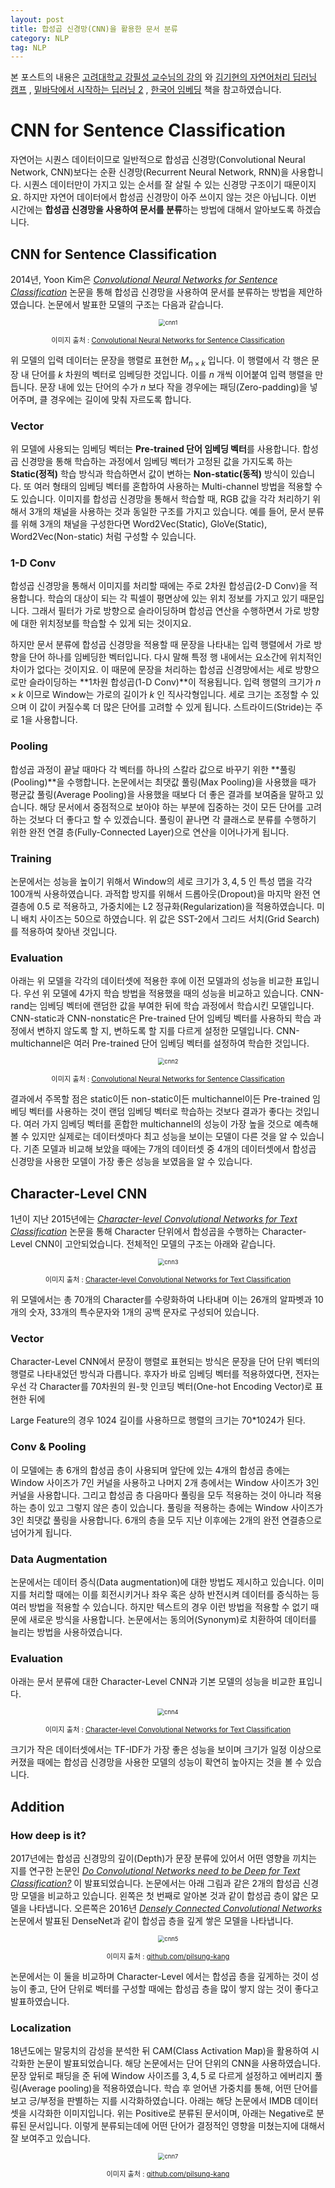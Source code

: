 ```yaml
---
layout: post
title: 합성곱 신경망(CNN)을 활용한 문서 분류
category: NLP
tag: NLP
---
```




본 포스트의 내용은 [고려대학교 강필성 교수님의 강의](https://www.youtube.com/watch?v=pXCHYq6PXto&list=PLetSlH8YjIfVzHuSXtG4jAC2zbEAErXWm) 와 [김기현의 자연어처리 딥러닝 캠프](http://www.yes24.com/Product/Goods/74802622) , [밑바닥에서 시작하는 딥러닝 2](http://www.yes24.com/Product/Goods/72173703) , [한국어 임베딩](http://m.yes24.com/goods/detail/78569687) 책을 참고하였습니다.



# CNN for Sentence Classification

자연어는 시퀀스 데이터이므로 일반적으로 합성곱 신경망(Convolutional Neural Network, CNN)보다는 순환 신경망(Recurrent Neural Network, RNN)을 사용합니다. 시퀀스 데이터만이 가지고 있는 순서를 잘 살릴 수 있는 신경망 구조이기 때문이지요. 하지만 자연어 데이터에서 합성곱 신경망이 아주 쓰이지 않는 것은 아닙니다. 이번 시간에는 **합성곱 신경망을 사용하여 문서를 분류**하는 방법에 대해서 알아보도록 하겠습니다. 

## CNN for Sentence Classification

2014년, Yoon Kim은 [*Convolutional Neural Networks for Sentence Classification*](https://arxiv.org/abs/1408.5882) 논문을 통해 합성곱 신경망을 사용하여 문서를 분류하는 방법을 제안하였습니다. 논문에서 발표한 모델의 구조는 다음과 같습니다.

<p align="center"><img src="https://user-images.githubusercontent.com/45377884/88207983-84473100-cc8b-11ea-8293-4ac74d4c3fb1.png" alt="cnn1" style="zoom:67%;" /></p>

<p align="center" style="font-size:80%">이미지 출처 : <a href="https://arxiv.org/abs/1408.5882">Convolutional Neural Networks for Sentence Classification</a></p>

위 모델의 입력 데이터는 문장을 행렬로 표현한 $M_{n \times k}$ 입니다. 이 행렬에서 각 행은 문장 내 단어를 $k$ 차원의 벡터로 임베딩한 것입니다. 이를 $n$ 개씩 이어붙여 입력 행렬을 만듭니다. 문장 내에 있는 단어의 수가 $n$ 보다 작을 경우에는 패딩(Zero-padding)을 넣어주며, 클 경우에는 길이에 맞춰 자르도록 합니다.



### Vector

위 모델에 사용되는 임베딩 벡터는 **Pre-trained 단어 임베딩 벡터**를 사용합니다. 합성곱 신경망을 통해 학습하는 과정에서 임베딩 벡터가 고정된 값을 가지도록 하는 **Static(정적)** 학습 방식과 학습하면서 값이 변하는 **Non-static(동적)** 방식이 있습니다. 또 여러 형태의 임베딩 벡터를 혼합하여 사용하는 Multi-channel 방법을 적용할 수도 있습니다. 이미지를 합성곱 신경망을 통해서 학습할 때, RGB 값을 각각 처리하기 위해서 3개의 채널을 사용하는 것과 동일한 구조를 가지고 있습니다. 예를 들어, 문서 분류를 위해 3개의 채널을 구성한다면 Word2Vec(Static), GloVe(Static), Word2Vec(Non-static) 처럼 구성할 수 있습니다.



### 1-D Conv

합성곱 신경망을 통해서 이미지를 처리할 때에는 주로 2차원 합성곱(2-D Conv)을 적용합니다. 학습의 대상이 되는 각 픽셀이 평면상에 있는 위치 정보를 가지고 있기 때문입니다. 그래서 필터가 가로 방향으로 슬라이딩하며 합성곱 연산을 수행하면서 가로 방향에 대한 위치정보를 학습할 수 있게 되는 것이지요.

하지만 문서 분류에 합성곱 신경망을 적용할 때 문장을 나타내는 입력 행렬에서 가로 방향을 단어 하나를 임베딩한 벡터입니다. 다시 말해 특정 행 내에서는 요소간에 위치적인 차이가 없다는 것이지요. 이 때문에 문장을 처리하는 합성곱 신경망에서는 세로 방향으로만 슬라이딩하는 **1차원 합성곱(1-D Conv)**이 적용됩니다. 입력 행렬의 크기가 $n \times k$ 이므로 Window는 가로의 길이가 $k$ 인 직사각형입니다. 세로 크기는 조정할 수 있으며 이 값이 커질수록 더 많은 단어를 고려할 수 있게 됩니다. 스트라이드(Stride)는 주로 1을 사용합니다.



### Pooling

합성곱 과정이 끝날 때마다 각 벡터를 하나의 스칼라 값으로 바꾸기 위한 **풀링(Pooling)**을 수행합니다. 논문에서는 최댓값 풀링(Max Pooling)을 사용했을 때가 평균값 풀링(Average Pooling)을 사용했을 때보다 더 좋은 결과를 보여줌을 말하고 있습니다. 해당 문서에서 중점적으로 보아야 하는 부분에 집중하는 것이 모든 단어를 고려하는 것보다 더 좋다고 할 수 있겠습니다. 풀링이 끝나면 각 클래스로 분류를 수행하기 위한 완전 연결 층(Fully-Connected Layer)으로 연산을 이어나가게 됩니다.



### Training

논문에서는 성능을 높이기 위해서 Window의 세로 크기가 $3,4,5$ 인 특성 맵을 각각 100개씩 사용하였습니다. 과적합 방지를 위해서 드롭아웃(Dropout)을 마지막 완전 연결층에 $0.5$ 로 적용하고, 가중치에는 L2 정규화(Regularization)을 적용하였습니다. 미니 배치 사이즈는 $50$으로 하였습니다. 위 값은 SST-2에서 그리드 서치(Grid Search)를 적용하여 찾아낸 것입니다.



### Evaluation

아래는 위 모델을 각각의 데이터셋에 적용한 후에 이전 모델과의 성능을 비교한 표입니다. 우선 위 모델에 4가지 학습 방법을 적용했을 때의 성능을 비교하고 있습니다. CNN-rand는 임베딩 벡터에 랜덤한 값을 부여한 뒤에 학습 과정에서 학습시킨 모델입니다. CNN-static과 CNN-nonstatic은 Pre-trained 단어 임베딩 벡터를 사용하되 학습 과정에서 변하지 않도록 할 지, 변하도록 할 지를 다르게 설정한 모델입니다. CNN-multichannel은 여러 Pre-trained 단어 임베딩 벡터를 설정하여 학습한 것입니다.

<p align="center"><img src="https://user-images.githubusercontent.com/45377884/88207987-8610f480-cc8b-11ea-85e1-4f3cf5b42884.png" alt="cnn2" style="zoom:67%;" /></p>

<p align="center" style="font-size:80%">이미지 출처 : <a href="https://arxiv.org/abs/1408.5882">Convolutional Neural Networks for Sentence Classification</a></p>

결과에서 주목할 점은 static이든 non-static이든 multichannel이든 Pre-trained 임베딩 벡터를 사용하는 것이 랜덤 임베딩 벡터로 학습하는 것보다 결과가 좋다는 것입니다. 여러 가지 임베딩 벡터를 혼합한 multichannel의 성능이 가장 높을 것으로 예측해볼 수 있지만 실제로는 데이터셋마다 최고 성능을 보이는 모델이 다른 것을 알 수 있습니다. 기존 모델과 비교해 보았을 때에는 7개의 데이터셋 중 4개의 데이터셋에서 합성곱 신경망을 사용한 모델이 가장 좋은 성능을 보였음을 알 수 있습니다.



## Character-Level CNN

1년이 지난 2015년에는 [*Character-level Convolutional Networks for Text Classification*](https://papers.nips.cc/paper/2015/file/250cf8b51c773f3f8dc8b4be867a9a02-Paper.pdf) 논문을 통해 Character 단위에서 합성곱을 수행하는 Character-Level CNN이 고안되었습니다. 전체적인 모델의 구조는 아래와 같습니다.



<p align="center"><img src="https://user-images.githubusercontent.com/45377884/88207958-7c878c80-cc8b-11ea-8397-0cb68e1e7fac.png" alt="cnn3" style="zoom:67%;" /></p>

<p align="center" style="font-size:80%">이미지 출처 : <a href="https://papers.nips.cc/paper/2015/file/250cf8b51c773f3f8dc8b4be867a9a02-Paper.pdf">Character-level Convolutional Networks for Text Classification</a></p>

위 모델에서는 총 70개의 Character를 수량화하여 나타내며 이는 26개의 알파벳과 10개의 숫자, 33개의 특수문자와 1개의 공백 문자로 구성되어 있습니다.

### Vector

Character-Level CNN에서 문장이 행렬로 표현되는 방식은 문장을 단어 단위 벡터의 행렬로 나타내었던 방식과 다릅니다. 후자가 바로 임베딩 벡터를 적용하였다면, 전자는 우선 각 Character를 70차원의 원-핫 인코딩 벡터(One-hot Encoding Vector)로 표현한 뒤에



Large Feature의 경우 1024 길이를 사용하므로 행렬의 크기는 70*1024가 된다. 



### Conv & Pooling

이 모델에는 총 6개의 합성곱 층이 사용되며 앞단에 있는 4개의 합성곱 층에는 Window 사이즈가 7인 커널을 사용하고 나머지 2개 층에서는 Window 사이즈가 3인 커널을 사용합니다. 그리고 합성곱 층 다음마다 풀링을 모두 적용하는 것이 아니라 적용하는 층이 있고 그렇지 않은 층이 있습니다. 풀링을 적용하는 층에는 Window 사이즈가 3인 최댓값 풀링을 사용합니다. 6개의 층을 모두 지난 이후에는 2개의 완전 연결층으로 넘어가게 됩니다.



### Data Augmentation

논문에서는 데이터 증식(Data augmentation)에 대한 방법도 제시하고 있습니다. 이미지를 처리할 때에는 이를 회전시키거나 좌우 혹은 상하 반전시켜 데이터를 증식하는 등 여러 방법을 적용할 수 있습니다. 하지만 텍스트의 경우 이런 방법을 적용할 수 없기 때문에 새로운 방식을 사용합니다. 논문에서는 동의어(Synonym)로 치환하여 데이터를 늘리는 방법을 사용하였습니다.



### Evaluation

아래는 문서 분류에 대한 Character-Level CNN과 기본 모델의 성능을 비교한 표입니다. 

<p align="center"><img src="https://user-images.githubusercontent.com/45377884/88207963-7d202300-cc8b-11ea-9fce-fd7c7a61ae0c.png" alt="cnn4" style="zoom: 67%;" /></p>

<p align="center" style="font-size:80%">이미지 출처 : <a href="https://papers.nips.cc/paper/2015/file/250cf8b51c773f3f8dc8b4be867a9a02-Paper.pdf">Character-level Convolutional Networks for Text Classification</a></p>

크기가 작은 데이터셋에서는 TF-IDF가 가장 좋은 성능을 보이며 크기가 일정 이상으로 커졌을 때에는 합성곱 신경망을 사용한 모델의 성능이 확연히 높아지는 것을 볼 수 있습니다.



## Addition

### How deep is it?

2017년에는 합성곱 신경망의 깊이(Depth)가 문장 분류에 있어서 어떤 영향을 끼치는 지를 연구한 논문인 [*Do Convolutional Networks need to be Deep for Text Classification?*](https://arxiv.org/abs/1707.04108) 이 발표되었습니다. 논문에서는 아래 그림과 같은 2개의 합성곱 신경망 모델을 비교하고 있습니다. 왼쪽은 첫 번째로 알아본 것과 같이 합성곱 층이 얇은 모델을 나타냅니다. 오른쪽은 2016년 [*Densely Connected Convolutional Networks*](https://arxiv.org/abs/1608.06993) 논문에서 발표된 DenseNet과 같이 합성곱 층을 깊게 쌓은 모델을 나타냅니다.

<p align="center"><img src="https://user-images.githubusercontent.com/45377884/88207967-7e515000-cc8b-11ea-973d-90c37b17d6ef.png" alt="cnn5" style="zoom: 67%;" /></p>

<p align="center" style="font-size:80%">이미지 출처 : <a href="https://github.com/pilsung-kang/text-analytics">github.com/pilsung-kang</a></p>

논문에서는 이 둘을 비교하며 Character-Level 에서는 합성곱 층을 깊게하는 것이 성능이 좋고, 단어 단위로 벡터를 구성할 때에는 합성곱 층을 많이 쌓지 않는 것이 좋다고 발표하였습니다.

### Localization

18년도에는 말뭉치의 감성을 분석한 뒤 CAM(Class Activation Map)을 활용하여 시각화한 논문이 발표되었습니다. 해당 논문에서는 단어 단위의 CNN을 사용하였습니다. 문장 앞뒤로 패딩을 준 뒤에 Window 사이즈를 $3,4,5$ 로 다르게 설정하고 에버리지 풀링(Average pooling)을 적용하였습니다. 학습 후 얻어낸 가중치를 통해, 어떤 단어를 보고 긍/부정을 판별하는 지를 시각화하였습니다. 아래는 해당 논문에서 IMDB 데이터셋을 시각화한 이미지입니다. 위는 Positive로 분류된 문서이며, 아래는 Negative로 분류된 문서입니다. 이렇게 분류되는데에 어떤 단어가 결정적인 영향을 미쳤는지에 대해서 잘 보여주고 있습니다.



<p align="center"><img src="https://user-images.githubusercontent.com/45377884/88207970-7f827d00-cc8b-11ea-8a4f-1f3e2cbc0a85.png" alt="cnn7" style="zoom:67%;" /></p>

<p align="center" style="font-size:80%">이미지 출처 : <a href="https://github.com/pilsung-kang/text-analytics">github.com/pilsung-kang</a></p>


